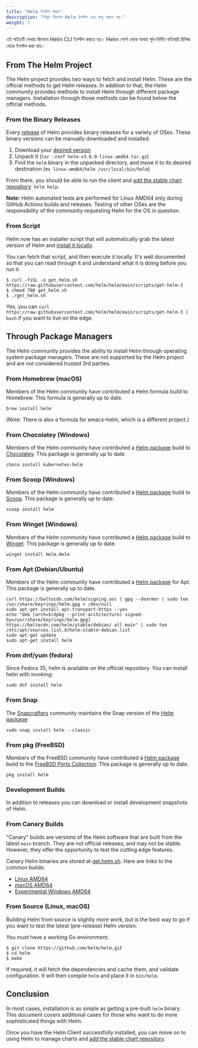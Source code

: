 ```yaml
---
title: "Helm ইনস্টল করুন"
description: "শিখুন কিভাবে Helm ইনস্টল এবং চালু করতে হয়।"
weight: 2
---
```


এই গাইডটি দেখায় কিভাবে Helm CLI ইনস্টল করতে হয়। Helm সোর্স থেকে অথবা পূর্ব-নির্মিত বাইনারি রিলিজ থেকে ইনস্টল করা যায়।

## From The Helm Project

The Helm project provides two ways to fetch and install Helm. These are the
official methods to get Helm releases. In addition to that, the Helm community
provides methods to install Helm through different package managers.
Installation through those methods can be found below the official methods.

### From the Binary Releases

Every [release](https://github.com/helm/helm/releases) of Helm provides binary
releases for a variety of OSes. These binary versions can be manually downloaded
and installed.

1. Download your [desired version](https://github.com/helm/helm/releases)
2. Unpack it (`tar -zxvf helm-v3.0.0-linux-amd64.tar.gz`)
3. Find the `helm` binary in the unpacked directory, and move it to its desired
   destination (`mv linux-amd64/helm /usr/local/bin/helm`)

From there, you should be able to run the client and [add the stable
chart repository](https://helm.sh/docs/intro/quickstart/#initialize-a-helm-chart-repository):
`helm help`.

**Note:** Helm automated tests are performed for Linux AMD64 only during
GitHub Actions builds and releases. Testing of other OSes are the responsibility of
the community requesting Helm for the OS in question.

### From Script

Helm now has an installer script that will automatically grab the latest version
of Helm and [install it
locally](https://raw.githubusercontent.com/helm/helm/main/scripts/get-helm-3).

You can fetch that script, and then execute it locally. It's well documented so
that you can read through it and understand what it is doing before you run it.

```console
$ curl -fsSL -o get_helm.sh https://raw.githubusercontent.com/helm/helm/main/scripts/get-helm-3
$ chmod 700 get_helm.sh
$ ./get_helm.sh
```

Yes, you can `curl
https://raw.githubusercontent.com/helm/helm/main/scripts/get-helm-3 | bash` if
you want to live on the edge.

## Through Package Managers

The Helm community provides the ability to install Helm through operating system
package managers. These are not supported by the Helm project and are not
considered trusted 3rd parties.

### From Homebrew (macOS)

Members of the Helm community have contributed a Helm formula build to Homebrew.
This formula is generally up to date.

```console
brew install helm
```

(Note: There is also a formula for emacs-helm, which is a different project.)

### From Chocolatey (Windows)

Members of the Helm community have contributed a [Helm
package](https://chocolatey.org/packages/kubernetes-helm) build to
[Chocolatey](https://chocolatey.org/). This package is generally up to date.

```console
choco install kubernetes-helm
```

### From Scoop (Windows)

Members of the Helm community have contributed a [Helm
package](https://github.com/ScoopInstaller/Main/blob/master/bucket/helm.json) build to [Scoop](https://scoop.sh). This package is generally up to date.

```console
scoop install helm
```

### From Winget (Windows)

Members of the Helm community have contributed a [Helm
package](https://github.com/microsoft/winget-pkgs/tree/master/manifests/h/Helm/Helm) build to [Winget](https://learn.microsoft.com/en-us/windows/package-manager/). This package is generally up to date.

```console
winget install Helm.Helm
```

### From Apt (Debian/Ubuntu)

Members of the Helm community have contributed a [Helm
package](https://helm.baltorepo.com/stable/debian/) for Apt. This package is
generally up to date.

```console
curl https://baltocdn.com/helm/signing.asc | gpg --dearmor | sudo tee /usr/share/keyrings/helm.gpg > /dev/null
sudo apt-get install apt-transport-https --yes
echo "deb [arch=$(dpkg --print-architecture) signed-by=/usr/share/keyrings/helm.gpg] https://baltocdn.com/helm/stable/debian/ all main" | sudo tee /etc/apt/sources.list.d/helm-stable-debian.list
sudo apt-get update
sudo apt-get install helm
```

### From dnf/yum (fedora)
Since Fedora 35, helm is available on the official repository.
You can install helm with invoking:

```console
sudo dnf install helm
```

### From Snap

The [Snapcrafters](https://github.com/snapcrafters) community maintains the Snap
version of the [Helm package](https://snapcraft.io/helm):

```console
sudo snap install helm --classic
```

### From pkg (FreeBSD)

Members of the FreeBSD community have contributed a [Helm
package](https://www.freshports.org/sysutils/helm) build to the
[FreeBSD Ports Collection](https://man.freebsd.org/ports).
This package is generally up to date.

```console
pkg install helm
```

### Development Builds

In addition to releases you can download or install development snapshots of
Helm.

### From Canary Builds

"Canary" builds are versions of the Helm software that are built from the latest
`main` branch. They are not official releases, and may not be stable. However,
they offer the opportunity to test the cutting edge features.

Canary Helm binaries are stored at [get.helm.sh](https://get.helm.sh). Here are
links to the common builds:

- [Linux AMD64](https://get.helm.sh/helm-canary-linux-amd64.tar.gz)
- [macOS AMD64](https://get.helm.sh/helm-canary-darwin-amd64.tar.gz)
- [Experimental Windows
  AMD64](https://get.helm.sh/helm-canary-windows-amd64.zip)

### From Source (Linux, macOS)

Building Helm from source is slightly more work, but is the best way to go if
you want to test the latest (pre-release) Helm version.

You must have a working Go environment.

```console
$ git clone https://github.com/helm/helm.git
$ cd helm
$ make
```

If required, it will fetch the dependencies and cache them, and validate
configuration. It will then compile `helm` and place it in `bin/helm`.

## Conclusion

In most cases, installation is as simple as getting a pre-built `helm` binary.
This document covers additional cases for those who want to do more
sophisticated things with Helm.

Once you have the Helm Client successfully installed, you can move on to using
Helm to manage charts and [add the stable
chart repository](https://helm.sh/docs/intro/quickstart/#initialize-a-helm-chart-repository).
